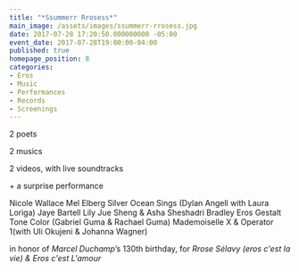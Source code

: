 ```yaml
---
title: "*Ssummerr Rrosess*"
main_image: /assets/images/ssummerr-rrosess.jpg
date: 2017-07-28 17:20:50.000000000 -05:00
event_date: 2017-07-28T19:00:00-04:00
published: true
homepage_position: 8
categories:
- Eros
- Music
- Performances
- Records
- Screenings
---
```


2 poets

2 musics

2 videos, with live soundtracks

\+ a surprise performance

Nicole Wallace Mel Elberg Silver Ocean Sings (Dylan Angell with Laura Loriga) Jaye Bartell Lily Jue Sheng &amp; Asha Sheshadri Bradley Eros Gestalt Tone Color (Gabriel Guma &amp; Rachael Guma) Mademoiselle X &amp; Operator 1(with Uli Okujeni &amp; Johanna Wagner)

in honor of *Marcel Duchamp*’s 130th birthday, for *Rrose Sélavy (eros c'est la vie) &amp; Eros c'est L'amour*
